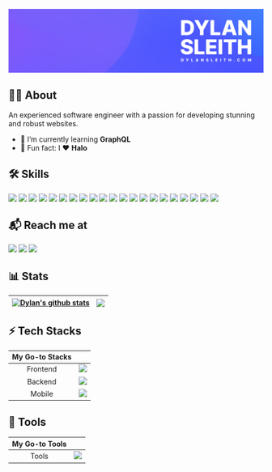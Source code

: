 [![GitHub Header by Dylan Sleith](./assets/social-header.jpg)](https://www.dylansleith.com)

## 👨‍💻 About

An experienced software engineer with a passion for developing stunning and robust websites.

<!-- - 🔭 I’m currently working as a **Software Engineer @ Company** -->
- 🌱 I’m currently learning **GraphQL**
- 🎉 Fun fact: I ❤️ **Halo**

## 🛠️ Skills

![](https://img.shields.io/badge/JavaScript-F7DF1E?style=for-the-badge&logo=javascript&logoColor=black)
![](https://img.shields.io/badge/TypeScript-2F74C0?style=for-the-badge&logo=typescript&logoColor=black)
![](https://img.shields.io/badge/React-20232A?style=for-the-badge&logo=react&logoColor=61DAFB)
![](https://img.shields.io/badge/Redux-593D88?style=for-the-badge&logo=redux&logoColor=white)
![](https://img.shields.io/badge/React_Native-20232A?style=for-the-badge&logo=react&logoColor=61DAFB)
![](https://img.shields.io/badge/Node.js-43853D?style=for-the-badge&logo=node.js&logoColor=white)
![](https://img.shields.io/badge/Express.js-404D59?style=for-the-badge&logo=express&logoColor=white)
![](https://img.shields.io/badge/MongoDB-4EA94B?style=for-the-badge&logo=mongodb&logoColor=white)
![](https://img.shields.io/badge/Next.js-000000?style=for-the-badge&logo=next.js&logoColor=white)
![](https://img.shields.io/badge/Vercel-000000?style=for-the-badge&logo=vercel&logoColor=white)
![](https://img.shields.io/badge/HTML5-E34F26?style=for-the-badge&logo=html5&logoColor=white)
![](https://img.shields.io/badge/CSS3-1572B6?style=for-the-badge&logo=css3&logoColor=white)
![](https://img.shields.io/badge/Sass-CC6699?style=for-the-badge&logo=sass&logoColor=white)
![](https://img.shields.io/badge/Tailwind_CSS-38B2AC?style=for-the-badge&logo=tailwind-css&logoColor=white)
![](https://img.shields.io/badge/figma-0AC97F?style=for-the-badge&logo=figma&logoColor=white)
![](https://img.shields.io/badge/CSharp-239120?style=for-the-badge&logo=csharp&logoColor=white)
![](https://img.shields.io/badge/.NET-512BD4?style=for-the-badge&logo=.net&logoColor=white)
![](https://img.shields.io/badge/SQL_Server-CC2927?style=for-the-badge&logo=microsoftsqlserver&logoColor=white)
![](https://img.shields.io/badge/Microsoft_Azure-008AD7?style=for-the-badge&logo=microsoftazure&logoColor=white)
![](https://img.shields.io/badge/-Github-181717?style=for-the-badge&logo=GitHub&logoColor=white)
![](https://img.shields.io/badge/-Git-F44D27?style=for-the-badge&logo=Git&logoColor=white)

## 📬 Reach me at

<a href="https://twitter.com/dylansleith"><img src="https://img.shields.io/badge/twitter-%231DA1F2.svg?&style=for-the-badge&logo=twitter&logoColor=white"></a>
<a href="https://www.linkedin.com/in/dylansleith"><img src="https://img.shields.io/badge/linkedin-%230077B5.svg?&style=for-the-badge&logo=linkedin&logoColor=white"></a>
<a href="mailto:sleithdylan@gmail.com"><img src="https://img.shields.io/badge/gmail-%23EA4335.svg?&style=for-the-badge&logo=gmail&logoColor=white"></a>

## 📊 Stats

| <a href="https://github.com/sleithdylan"><img align="center" src="https://github-readme-stats-sleithdylan.vercel.app/api?username=sleithdylan&hide=stars&count_private=true&show_icons=true&include_all_commits=true&title_color=6366f1&text_color=818cf8&icon_color=818cf8&hide_border=true" alt="Dylan's github stats" /></a> | <a href="https://github.com/sleithdylan"><img align="center" src="https://github-readme-stats-sleithdylan.vercel.app/api/top-langs/?username=sleithdylan&layout=compact&theme=graywhite&hide_border=true" /></a> |
| ---------------------------------------------------------------------------------------------------------------------------------------------------------------------------------------------------------------------------------------------------------------------------- | ---------------------------------------------------------------------------------------------------------------------------------------------------------------------------------------------------- |

## ⚡ Tech Stacks

| My Go-to Stacks | |
| :---: | --- |
| Frontend | <img src="https://skillicons.dev/icons?i=ts,next,react,tailwind,html,css,vercel&perline=8" height="32" /> |
| Backend | <img src="https://skillicons.dev/icons?i=ts,nodejs,firebase&perline=8" height="32" /> |
| Mobile | <img src="https://skillicons.dev/icons?i=ts,react,tailwind" height="32" /> |

## 🧰 Tools

| My Go-to Tools | |
| :---: | --- |
| Tools | <img src="https://skillicons.dev/icons?i=vscode,github,webpack,figma,postman,docker&perline=8" height="32" /> |


<!--
**sleithdylan/sleithdylan** is a ✨ _special_ ✨ repository because its `README.md` (this file) appears on your GitHub profile.

Here are some ideas to get you started:

- 🔭 I’m currently working on ...
- 🌱 I’m currently learning ...
- 👯 I’m looking to collaborate on ...
- 🤔 I’m looking for help with ...
- 💬 Ask me about ...
- 📫 How to reach me: ...
- 😄 Pronouns: ...
- ⚡ Fun fact: ...
-->
